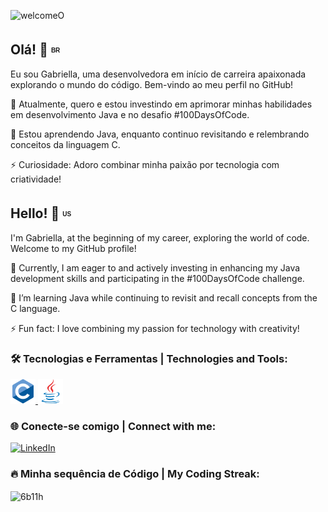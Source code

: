 ![welcomeO](https://github.com/user-attachments/assets/ffc45e27-2a46-42be-ada4-76cf6342a438)

## Olá! 👋  <sup><sub><b><span style="font-size: 10px; font-family: Arial, sans-serif;">BR</span></b></sub></sup>

Eu sou Gabriella, uma desenvolvedora em início de carreira apaixonada explorando o mundo do código. Bem-vindo ao meu perfil no GitHub!

🔭 Atualmente, quero e estou investindo em aprimorar minhas habilidades em desenvolvimento Java e no desafio #100DaysOfCode.

🌱 Estou aprendendo Java, enquanto continuo revisitando e relembrando conceitos da linguagem C.

⚡ Curiosidade: Adoro combinar minha paixão por tecnologia com criatividade!

## Hello! 👋 <sup><sub><b><span style="font-size: 10px; font-family: Arial, sans-serif;">US</span></b></sub></sup>

I'm Gabriella, at the beginning of my career, exploring the world of code. Welcome to my GitHub profile!

🔭 Currently, I am eager to and actively investing in enhancing my Java development skills and participating in the #100DaysOfCode challenge.

🌱 I’m learning Java while continuing to revisit and recall concepts from the C language.

⚡ Fun fact: I love combining my passion for technology with creativity!

<h3 align="left">🛠️ Tecnologias e Ferramentas | Technologies and Tools:</h3>
<p align="left"> <a href="https://www.cprogramming.com/" target="_blank" rel="noreferrer"> <img src="https://raw.githubusercontent.com/devicons/devicon/master/icons/c/c-original.svg" alt="c" width="40" height="40"/> </a> <a href="https://www.java.com" target="_blank" rel="noreferrer"> <img src="https://raw.githubusercontent.com/devicons/devicon/master/icons/java/java-original.svg" alt="java" width="40" height="40"/> </a> </p>

### 🌐 Conecte-se comigo | Connect with me:
[![LinkedIn](https://img.shields.io/badge/LinkedIn-blue?style=for-the-badge&logo=linkedin)](https://www.linkedin.com/in/gabriella-t-9b000b236/)

### 🔥 Minha sequência de Código | My Coding Streak:
<p><img align="center" src="https://github-readme-streak-stats.herokuapp.com/?user=6b11h&" alt="6b11h" /></p>
